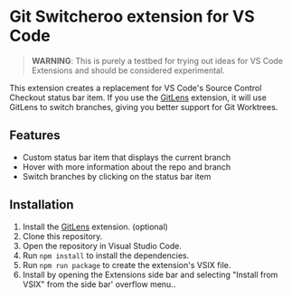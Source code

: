 # Git Switcheroo extension for VS Code

> **WARNING**: This is purely a testbed for trying out ideas for VS Code Extensions and should be considered experimental.

This extension creates a replacement for VS Code's Source Control Checkout status bar item. If you use the [GitLens](https://marketplace.visualstudio.com/items?itemName=eamodio.gitlens) extension, it will use GitLens to switch branches, giving you better support for Git Worktrees.

## Features

- Custom status bar item that displays the current branch
- Hover with more information about the repo and branch
- Switch branches by clicking on the status bar item

## Installation

1. Install the [GitLens](https://marketplace.visualstudio.com/items?itemName=eamodio.gitlens) extension. (optional)
2. Clone this repository.
3. Open the repository in Visual Studio Code.
4. Run `npm install` to install the dependencies.
5. Run `npm run package` to create the extension's VSIX file.
6. Install by opening the Extensions side bar and selecting "Install from VSIX" from the side bar' overflow menu..
